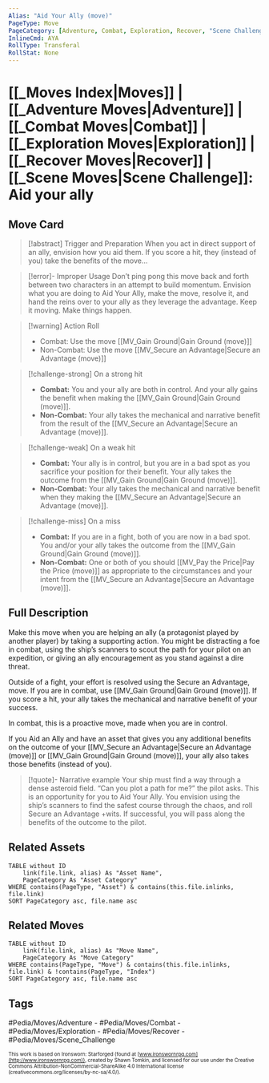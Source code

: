 ```yaml
---
Alias: "Aid Your Ally (move)"
PageType: Move
PageCategory: [Adventure, Combat, Exploration, Recover, "Scene Challenge"]
InlineCmd: AYA
RollType: Transferal
RollStat: None
---
```

# [[_Moves Index|Moves]] | [[_Adventure Moves|Adventure]]  | [[_Combat Moves|Combat]] | [[_Exploration Moves|Exploration]] | [[_Recover Moves|Recover]] | [[_Scene Moves|Scene Challenge]]: Aid your ally

## Move Card
>[!abstract]  Trigger and Preparation
>When you act in direct support of an ally, envision how you aid them. If you score a hit, they (instead of you) take the benefits of the move...

> [!error]- Improper Usage
> Don’t ping pong this move back and forth between two characters in an attempt to build momentum. Envision what you are doing to Aid Your Ally, make the move, resolve it, and hand the reins over to your ally as they leverage the advantage. Keep it moving. Make things happen.

> [!warning] Action Roll
>- Combat:  Use the move [[MV_Gain Ground|Gain Ground (move)]]
>- Non-Combat: Use the move [[MV_Secure an Advantage|Secure an Advantage (move)]]

> [!challenge-strong] On a strong hit
> * **Combat:** You and your ally are both in control. And your ally gains the benefit when making the [[MV_Gain Ground|Gain Ground (move)]].
> * **Non-Combat:** Your ally takes the mechanical and narrative benefit from the result of the [[MV_Secure an Advantage|Secure an Advantage (move)]].

> [!challenge-weak] On a weak hit
> * **Combat:** Your ally is in control, but you are in a bad spot as you sacrifice your position for their benefit. Your ally takes the outcome from the [[MV_Gain Ground|Gain Ground (move)]].
> * **Non-Combat:** Your ally takes the mechanical and narrative benefit when they making the [[MV_Secure an Advantage|Secure an Advantage (move)]]. 

> [!challenge-miss] On a miss
> * **Combat:** If you are in a fight, both of you are now in a bad spot.  You and/or your ally takes the outcome from the [[MV_Gain Ground|Gain Ground (move)]].
> * **Non-Combat:** One or both of you should [[MV_Pay the Price|Pay the Price (move)]] as appropriate to the circumstances and your intent from the [[MV_Secure an Advantage|Secure an Advantage (move)]].

## Full Description
Make this move when you are helping an ally (a protagonist played by another player) by taking a supporting action. You might be distracting a foe in combat, using the ship’s scanners to scout the path for your pilot on an expedition, or giving an ally encouragement as you stand against a dire threat.

Outside of a fight, your effort is resolved using the Secure an Advantage, move. If you are in combat, use [[MV_Gain Ground|Gain Ground (move)]]. If you score a hit, your ally takes the mechanical and narrative benefit of your success.

In combat, this is a proactive move, made when you are in control.

If you Aid an Ally and have an asset that gives you any additional benefits on the outcome of your [[MV_Secure an Advantage|Secure an Advantage (move)]] or [[MV_Gain Ground|Gain Ground (move)]], your ally also takes those benefits (instead of you).

> [!quote]- Narrative example
> Your ship must find a way through a dense asteroid field. “Can you plot a path for me?” the pilot asks. This is an opportunity for you to Aid Your Ally. You envision using the ship’s scanners to find the safest course through the chaos, and roll Secure an Advantage +wits. If successful, you will pass along the benefits of the outcome to the pilot.

## Related Assets
```dataview
TABLE without ID
	link(file.link, alias) As "Asset Name",
	PageCategory As "Asset Category"
WHERE contains(PageType, "Asset") & contains(this.file.inlinks, file.link)
SORT PageCategory asc, file.name asc
```

## Related Moves
```dataview
TABLE without ID
	link(file.link, alias) As "Move Name",
	PageCategory As "Move Category"
WHERE contains(PageType, "Move") & contains(this.file.inlinks, file.link) & !contains(PageType, "Index")
SORT PageCategory asc, file.name asc
```

## Tags
#Pedia/Moves/Adventure - #Pedia/Moves/Combat - #Pedia/Moves/Exploration -  #Pedia/Moves/Recover - #Pedia/Moves/Scene_Challenge 

<font size=-2>This work is based on Ironsworn: Starforged (found at [www.ironswornrpg.com](http://www.ironswornrpg.com)), created by Shawn Tomkin, and licensed for our use under the Creative Commons Attribution-NonCommercial-ShareAlike 4.0 International license  (creativecommons.org/licenses/by-nc-sa/4.0/).</font>